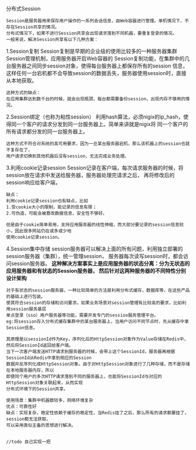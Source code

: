 分布式Session
    
    Session是服务器用来保存用户操作的一系列会话信息，由Web容器进行管理。单机情况下，不存在Session共享的情况。
    分布式情况下，如果不进行Session共享会出现请求落到不同机器，要重复登录的情况。
    一般来说，解决Session共享有以下几种方案：
  
  1.Session复制
    Session复制是早期的企业级的使用比较多的一种服务器集群Session管理机制，应用服务器开启Web容器的
    Session复制功能，在集群中的几台服务器之间同步session对象，使得每台服务器上都保存所有的session
    信息，这样任何一台宕机都不会导致session的数据丢失，服务器使用session时，直接从本地获取。
    
    这种方式的缺点：
    在应用集群达到数千台的时候，就会出现瓶颈，每台都需要备份session，出现内存不够用的情况。
    
  2.Session绑定（也称为粘性session）
    利用hash算法，必须nigix的ip_hash，使得同一个客户的请求分发到同一台服务器上。简单来讲就是nigix将
    同一个客户的所有请求都分发的同一台服务器上。
    
    这种方式不符合对系统的高可用要求，因为一旦某台服务器宕机，那么该机器上的session也就不复存在了，
    用户请求切换到其他机器后没有session，无法完成业务处理。
    
  3.利用cookie记录session
    Session记录在客户端，每次请求服务器的时候，将session放在请求中发送给服务器，服务器处理完请求之后，
    再将修改后的session响应给客户端，
    
    缺点：
    利用cookie记录session也有缺点，比如
    1.受cookie大小的限制，能记录的信息有限；
    2.可伪造，可能会被篡改数据信息，安全性不够好。
    
    但是由于cookie简单易用，支持应用服务器的线性伸缩，而大部分要记录的session信息较小，因此很多网站仍在或多或少地
    使用cookie记录session。
    
  
  4.Session集中存储
    session服务器可以解决上面的所有问题，利用独立部署的session服务器（集群），统一管理session，
    服务器每次读写session时，都会访问session服务器。
    **这种解决方案事实上是应用服务器的状态分离：分为无状态的应用服务器和有状态的Session服务器，
    然后针对这两种服务器的不同特性分别设计架构**
    
    对于有状态的session服务器，一种比较简单的方法是利用分布式缓存，数据库等，在这些产品的基础上进行包装。
    使其符合session的存储和访问要求。如果业务场景对session管理有比较高的要求，比如利用session服务基层
    单点登录（sso）用户服务器等功能，需要开发专门的session服务管理平台。
    eg:将session存入分布式缓存集群中的某台服务器上，当用户访问不同节点时，先从缓存中拿Session信息。
    
    其原理是以sessionId作为Key，序列化后的HttpSession对象作为Value存储在Redis中，然后将SessionId返回给客户端。
    当下一次客户端发送HTTP请求到服务器的时候，会带上这个SessionId，服务器再根据SessionId从Redis中拿到相应的Session
    数据并反序列化成HttpSession对象。由于对HttpSession对象进行了几种存储，而不是存储在本地服务器内存，所以
    即使同个用户的多次HTTP请求落到不同的服务器上，也能将SessionId与对应的HttpSession对象关联起来，从而实现
    分布式环境下的Session共享。
    
    使用场景：集群中机器数较多，网络环境复杂
    优点：可靠性好
    缺点：实现复杂，稳定性依赖于缓存的稳定性，当Redis挂了之后，那么所有的请求都要挂了，session都无法获取，
    可以采用类似主备的思想进行解决。
    
    
    //todo 自己实现一把
    
      
    
    
    
    
    